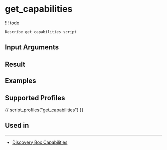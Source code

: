 

# get_capabilities

<!-- prettier-ignore -->
!!! todo

    Describe get_capabilities script

## Input Arguments

## Result

## Examples

## Supported Profiles

{{ script_profiles("get_capabilities") }}

## Used in
----
* [Discovery Box Capabilities](../../../admin/reference/discovery/box/caps.md)
